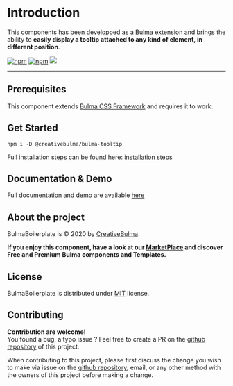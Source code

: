 # Introduction
This components has been developped as a [Bulma](https://bulma.io) extension and brings the ability to **easily display a tooltip attached to any kind of element, in different position**.

[![npm](https://img.shields.io/npm/v/@creativebulma/bulma-tooltip.svg)](https://www.npmjs.com/package/@creativebulma/bulma-tooltip)
[![npm](https://img.shields.io/npm/dm/@creativebulma/bulma-tooltip.svg)](https://www.npmjs.com/package/@creativebulma/bulma-tooltip)
[![](https://data.jsdelivr.com/v1/package/npm/@creativebulma/bulma-tooltip/badge)](https://www.jsdelivr.com/package/npm/@creativebulma/bulma-tooltip)

---

## Prerequisites
This component extends [Bulma CSS Framework](https://bulma.io) and requires it to work.

## Get Started
```shell
npm i -D @creativebulma/bulma-tooltip
```
Full installation steps can be found here: [installation steps](https://demo.creativebulma.net/components/tooltip/1.1/get-started)

## Documentation & Demo
Full documentation and demo are available [here](https://demo.creativebulma.net/components/tooltip/1.1/get-started)

## About the project
BulmaBoilerplate is © 2020 by [CreativeBulma](https://creativebulma.net).

**If you enjoy this component, have a look at our [MarketPlace](https://creativebulma.net) and discover Free and Premium Bulma components and Templates.**

## License
BulmaBoilerplate is distributed under [MIT](https://github.com/CreativeBulma/bulma-tooltip/blob/master/LICENSE) license.

## Contributing
**Contribution are welcome!**  
You found a bug, a typo issue ? Feel free to create a PR on the [github repository](https://github.com/CreativeBulma/bulma-tooltip/) of this project.

When contributing to this project, please first discuss the change you wish to make via issue on the [github repository](https://github.com/CreativeBulma/bulma-tooltip/issues), email, or any other method with the owners of this project before making a change.
